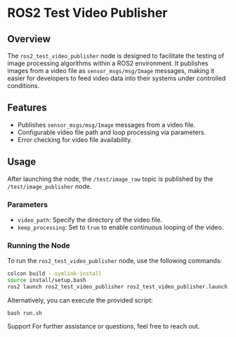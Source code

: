 # ROS2 Test Video Publisher

## Overview
The `ros2_test_video_publisher` node is designed to facilitate the testing of image processing algorithms within a ROS2 environment. It publishes images from a video file as `sensor_msgs/msg/Image` messages, making it easier for developers to feed video data into their systems under controlled conditions.

## Features
- Publishes `sensor_msgs/msg/Image` messages from a video file.
- Configurable video file path and loop processing via parameters.
- Error checking for video file availability.

## Usage
After launching the node, the `/test/image_raw` topic is published by the `/test/image_publisher` node.

### Parameters
- `video_path`: Specify the directory of the video file.
- `keep_processing`: Set to `true` to enable continuous looping of the video.

### Running the Node
To run the `ros2_test_video_publisher` node, use the following commands:

```bash
colcon build --symlink-install
source install/setup.bash
ros2 launch ros2_test_video_publisher ros2_test_video_publisher.launch.py
```

Alternatively, you can execute the provided script:
```
bash run.sh
```
Support
For further assistance or questions, feel free to reach out.
